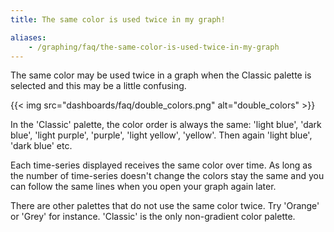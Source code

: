 ```yaml
---
title: The same color is used twice in my graph!

aliases:
    - /graphing/faq/the-same-color-is-used-twice-in-my-graph
---
```


The same color may be used twice in a graph when the Classic palette is selected and this may be a little confusing.

{{< img src="dashboards/faq/double_colors.png" alt="double_colors" >}}

In the 'Classic' palette, the color order is always the same: 'light blue', 'dark blue', 'light purple', 'purple', 'light yellow', 'yellow'. Then again 'light blue', 'dark blue' etc.

Each time-series displayed receives the same color over time. As long as the number of time-series doesn't change the colors stay the same and you can follow the same lines when you open your graph again later.

There are other palettes that do not use the same color twice. Try 'Orange' or 'Grey' for instance. 'Classic' is the only non-gradient color palette.
